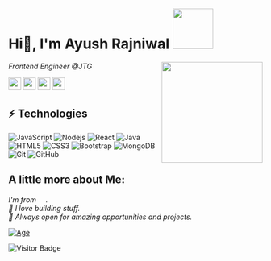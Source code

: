 <h1> Hi👋, I'm Ayush Rajniwal <img width=80 src="https://media.giphy.com/media/cNNeGAI2UwTY29kN05/giphy.gif" /> </h1>


<img align='right'  width='200' src="https://media0.giphy.com/media/Ll22OhMLAlVDb8UQWe/giphy.gif?cid=ecf05e47rbnk63io62m5tz1jpdxwmhn7j7g62nz23u1tz5ac&rid=giphy.gif" />

*Frontend Engineer @JTG*

<p>
<a href="https://twitter.com/AyushRajniwal"><img src="https://img.shields.io/badge/twitter-%231DA1F2.svg?&style=for-the-badge&logo=twitter&logoColor=white" height=25></a> 
<a href="https://ayushrajniwal.netlify.app/"><img src="https://img.shields.io/badge/-My Portfolio-red?&style=for-the-badge&logo=none&logoColor=white" height=25></a>
<a href="https://www.linkedin.com/in/ayush-rajniwal-b14b03165/"><img src="https://img.shields.io/badge/linkedin-%231DA1F2.svg?&style=for-the-badge&logo=linkedin&logoColor=white" height=25></a> 
<a href="https://codepen.io/Ayush-Rajniwal/"><img src="https://img.shields.io/badge/-Codepen-black?&style=for-the-badge&logo=codepen&logoColor=white" height=25></a>
</p>

## ⚡ Technologies

![JavaScript](https://img.shields.io/badge/-JavaScript-black?style=flat-square&logo=javascript)
![Nodejs](https://img.shields.io/badge/-Nodejs-black?style=flat-square&logo=Node.js)
![React](https://img.shields.io/badge/-React-black?style=flat-square&logo=react)
![Java](https://img.shields.io/badge/-java-E34A86?style=flat-square&logo=java)
![HTML5](https://img.shields.io/badge/-HTML5-E34F26?style=flat-square&logo=html5&logoColor=white)
![CSS3](https://img.shields.io/badge/-CSS3-1572B6?style=flat-square&logo=css3)
![Bootstrap](https://img.shields.io/badge/-Bootstrap-563D7C?style=flat-square&logo=bootstrap)
![MongoDB](https://img.shields.io/badge/-MongoDB-black?style=flat-square&logo=mongodb)
![Git](https://img.shields.io/badge/-Git-black?style=flat-square&logo=git)
![GitHub](https://img.shields.io/badge/-GitHub-181717?style=flat-square&logo=github)


## A little more about Me:
*I'm from <img src='https://img.icons8.com/doodle/452/india.png' width=15 />.<br>
🤗 I love building stuff.<br>
🌴 Always open for amazing opportunities and projects.*

[![Age](https://forthebadge.com/images/badges/ages-20-30.svg)](#)


![Visitor Badge](https://visitor-badge.laobi.icu/badge?page_id=Ayush-Rajniwal.Ayush-Rajniwal)
